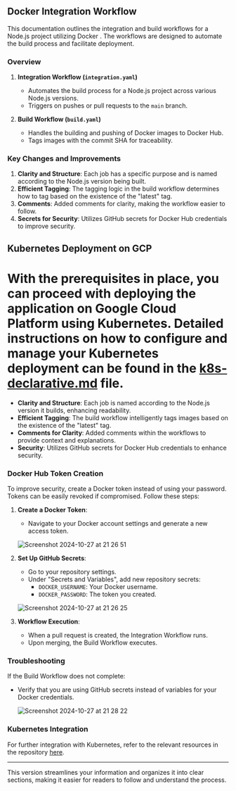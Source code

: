 ## Docker Integration Workflow

This documentation outlines the integration and build workflows for a Node.js project utilizing Docker . The workflows are designed to automate the build process and facilitate deployment.

### Overview

1. **Integration Workflow (`integration.yaml`)**
   - Automates the build process for a Node.js project across various Node.js versions.
   - Triggers on pushes or pull requests to the `main` branch.

2. **Build Workflow (`build.yaml`)**
   - Handles the building and pushing of Docker images to Docker Hub.
   - Tags images with the commit SHA for traceability.

### Key Changes and Improvements

1. **Clarity and Structure**: Each job has a specific purpose and is named according to the Node.js version being built.
2. **Efficient Tagging**: The tagging logic in the build workflow determines how to tag based on the existence of the "latest" tag.
3. **Comments**: Added comments for clarity, making the workflow easier to follow.
4. **Secrets for Security**: Utilizes GitHub secrets for Docker Hub credentials to improve security.

## Kubernetes Deployment on GCP

With the prerequisites in place, you can proceed with deploying the application on Google Cloud Platform using Kubernetes. Detailed instructions on how to configure and manage your Kubernetes deployment can be found in the [k8s-declarative.md](https://github.com/Junnygram/chess-container/tree/main/k8s/k8s-declarative.md) file.
=======
- **Clarity and Structure**: Each job is named according to the Node.js version it builds, enhancing readability.
- **Efficient Tagging**: The build workflow intelligently tags images based on the existence of the "latest" tag.
- **Comments for Clarity**: Added comments within the workflows to provide context and explanations.
- **Security**: Utilizes GitHub secrets for Docker Hub credentials to enhance security.

### Docker Hub Token Creation

To improve security, create a Docker token instead of using your password. Tokens can be easily revoked if compromised. Follow these steps:

1. **Create a Docker Token**: 
   - Navigate to your Docker account settings and generate a new access token.

   ![Screenshot 2024-10-27 at 21 26 51](https://github.com/user-attachments/assets/ab2bcb54-dd23-4032-93f4-85ddbf01c25a)

2. **Set Up GitHub Secrets**:
   - Go to your repository settings.
   - Under "Secrets and Variables", add new repository secrets:
     - `DOCKER_USERNAME`: Your Docker username.
     - `DOCKER_PASSWORD`: The token you created.

   ![Screenshot 2024-10-27 at 21 26 25](https://github.com/user-attachments/assets/ceb2df55-227b-4950-9b38-f475ef4e1b9a)

3. **Workflow Execution**:
   - When a pull request is created, the Integration Workflow runs.
   - Upon merging, the Build Workflow executes.

### Troubleshooting

If the Build Workflow does not complete:
- Verify that you are using GitHub secrets instead of variables for your Docker credentials.

   ![Screenshot 2024-10-27 at 21 28 22](https://github.com/user-attachments/assets/ed512d76-7887-48a5-b8cb-c35d23ad0c36)

### Kubernetes Integration

For further integration with Kubernetes, refer to the relevant resources in the repository [here](https://github.com/Junnygram/chess-container/blob/main/k8s).


---

This version streamlines your information and organizes it into clear sections, making it easier for readers to follow and understand the process.

